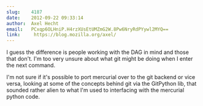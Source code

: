 ```yaml
---
slug:    4187
date:    2012-09-22 09:33:14
author:  Axel Hecht
email:   PCxqp6OLHniP.H4rzXUsEtUMZmG2W.8Pw6NryRdPYywl2MYQ==
link:     https://blog.mozilla.org/axel/
---
```


I guess the difference is people working with the DAG in mind and
those that don't. I'm too very unsure about what git might be doing
when I enter the next command.

I'm not sure if it's possible to port mercurial over to the git
backend or vice versa, looking at some of the concepts behind git via
the GitPython lib, that sounded rather alien to what I'm used to
interfacing with the mercurial python code.
